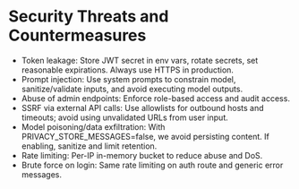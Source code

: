 # Security Threats and Countermeasures

- Token leakage: Store JWT secret in env vars, rotate secrets, set reasonable expirations. Always use HTTPS in production.
- Prompt injection: Use system prompts to constrain model, sanitize/validate inputs, and avoid executing model outputs.
- Abuse of admin endpoints: Enforce role-based access and audit access.
- SSRF via external API calls: Use allowlists for outbound hosts and timeouts; avoid using unvalidated URLs from user input.
- Model poisoning/data exfiltration: With PRIVACY_STORE_MESSAGES=false, we avoid persisting content. If enabling, sanitize and limit retention.
- Rate limiting: Per-IP in-memory bucket to reduce abuse and DoS.
- Brute force on login: Same rate limiting on auth route and generic error messages.
